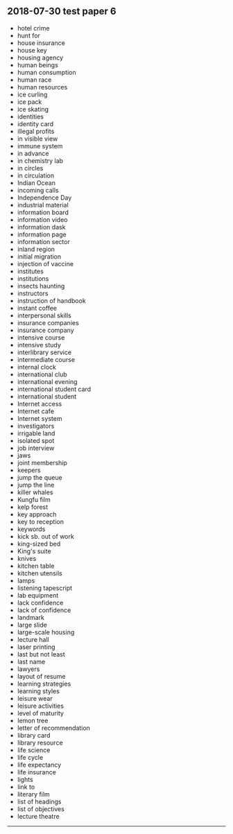 2018-07-30 test paper 6
---
- hotel crime
- hunt for
- house insurance
- house key
- housing agency
- human beings
- human consumption
- human race
- human resources
- ice curling
- ice pack
- ice skating
- identities
- identity card
- illegal profits
- in visible view
- immune system
- in advance
- in chemistry lab
- in circles
- in circulation 
- Indian Ocean
- incoming calls
- Independence Day
- industrial material 
- information board
- information video 
- information dask
- information page
- information sector
- inland region 
- initial migration
- injection of vaccine
- institutes
- institutions
- insects haunting
- instructors
- instruction of handbook 
- instant coffee
- interpersonal skills
- insurance companies
- insurance company
- intensive course
- intensive study
- interlibrary service
- intermediate course
- internal clock
- international club
- international evening
- international student card
- international student
- Internet access
- Internet cafe
- Internet system
- investigators
- irrigable land
- isolated spot
- job interview
- jaws
- joint membership
- keepers
- jump the queue
- jump the line
- killer whales
- Kungfu film
- kelp forest 
- key approach
- key to reception 
- keywords
- kick sb. out of work
- king-sized bed
- King's suite
- knives
- kitchen table
- kitchen utensils
- lamps
- listening tapescript
- lab equipment 
- lack confidence
- lack of confidence
- landmark
- large slide
- large-scale housing
- lecture hall
- laser printing
- last but not least
- last name
- lawyers
- layout of resume
- learning strategies
- learning styles
- leisure wear
- leisure activities
- level of maturity
- lemon tree
- letter of recommendation 
- library card
- library resource
- life science
- life cycle
- life expectancy
- life insurance
- lights
- link to
- literary film
- list of headings
- list of objectives
- lecture theatre
---